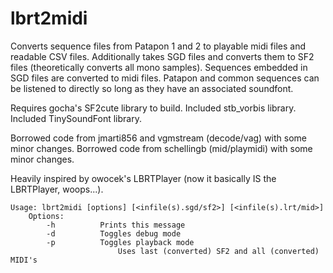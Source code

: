 # lbrt2midi
Converts sequence files from Patapon 1 and 2 to playable midi files and readable CSV files.
Additionally takes SGD files and converts them to SF2 files (theoretically converts all mono samples).
Sequences embedded in SGD files are converted to midi files.
Patapon and common sequences can be listened to directly so long as they have an associated soundfont.

Requires gocha's SF2cute library to build.
Included stb_vorbis library.
Included TinySoundFont library.

Borrowed code from jmarti856 and vgmstream (decode/vag) with some minor changes.
Borrowed code from schellingb (mid/playmidi) with some minor changes.

Heavily inspired by owocek's LBRTPlayer (now it basically IS the LBRTPlayer, woops...).


    Usage: lbrt2midi [options] [<infile(s).sgd/sf2>] [<infile(s).lrt/mid>]
        Options:
            -h          Prints this message
            -d          Toggles debug mode
            -p          Toggles playback mode
                            Uses last (converted) SF2 and all (converted) MIDI's
